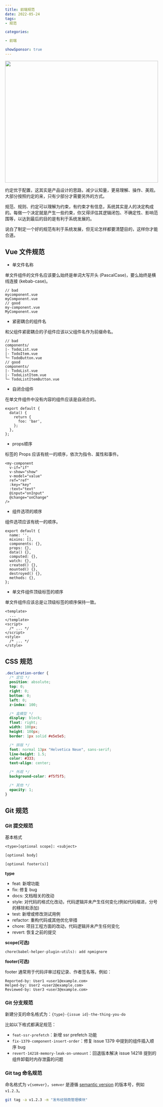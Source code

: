 ```yaml
---
title: 前端规范
date: 2022-05-24
tags:
- 规范

categories:

- 前端

showSponsor: true
---
```


<img src="/assets/VCG41N626569672.jpg" width="100%" height="400"/>

约定优于配置，这其实是产品设计的思路，减少认知量，更易理解、操作、美观。大部分按照约定的来，只有少部分才需要另外的方式。

规范、规则、约定可以理解为约束，有约束才有信息，系统其实是人的决定构成的。每做一个决定就是产生一些约束，你又得评估其逻辑闭包、不确定性、影响范围等，以达到最后的目的是有利于系统发展的。

说白了制定一个好的规范有利于系统发展，但无论怎样都要清楚目的，这样你才能合道。



## Vue 文件规范

- 单文件名称

单文件组件的文件名应该要么始终是单词大写开头 (PascalCase)，要么始终是横线连接 (kebab-case)。

```
// bad
mycomponent.vue
myComponent.vue
// good
my-component.vue
MyComponent.vue
```

- 紧密耦合的组件名

和父组件紧密耦合的子组件应该以父组件名作为前缀命名。

```vue
// bad
components/
|- TodoList.vue
|- TodoItem.vue
└─ TodoButton.vue
// good
components/
|- TodoList.vue
|- TodoListItem.vue
└─ TodoListItemButton.vue
```

- 自闭合组件

在单文件组件中没有内容的组件应该是自闭合的。

```vue
export default {
  data() {
    return {
      foo: 'bar',
    };
  },
};
```

- props顺序

标签的 Props 应该有统一的顺序，依次为指令、属性和事件。

```vue
<my-component
  v-if="if"
  v-show="show"
  v-model="value"
  ref="ref"
  :key="key"
  :text="text"
  @input="onInput"
  @change="onChange"
/>
```

- 组件选项的顺序

组件选项应该有统一的顺序。

```vue
export default {
  name: '',
  mixins: [],
  components: {},
  props: {},
  data() {},
  computed: {},
  watch: {},
  created() {},
  mounted() {},
  destroyed() {},
  methods: {},
};
```

- 单文件组件顶级标签的顺序

单文件组件应该总是让顶级标签的顺序保持一致。

```vue
<template>
  ...
</template>
<script>
  /* ... */
</script>
<style>
  /* ... */
</style>
```



## CSS 规范

```css
.declaration-order {
  /* 定位 */
  position: absolute;
  top: 0;
  right: 0;
  bottom: 0;
  left: 0;
  z-index: 100;

  /* 盒模型 */
  display: block;
  float: right;
  width: 100px;
  height: 100px;
  border: 1px solid #e5e5e5;

  /* 排版 */
  font: normal 13px "Helvetica Neue", sans-serif;
  line-height: 1.5;
  color: #333;
  text-align: center;

  /* 外观 */
  background-color: #f5f5f5;

  /* 其他 */
  opacity: 1;
}
```



## Git 规范

### Git 提交规范

基本格式

```tex
<type>[optional scope]: <subject>

[optional body]

[optional footer(s)]
```

**type**

- feat: 新增功能
- fix: 修复 bug
- docs: 文档相关的改动
- style: 对代码的格式化改动，代码逻辑并未产生任何变化(例如代码缩进，分号的移除和添加)
- test: 新增或修改测试用例
- refactor: 重构代码或其他优化举措
- chore: 项目工程方面的改动，代码逻辑并未产生任何变化
- revert: 恢复之前的提交



**scope(可选)**

```
chore(babel-helper-plugin-utils): add npmignore
```



**footer(可选)**

footer 通常用于代码评审过程记录、作者签名等。例如：

```
Reported-by: User1 <user1@example.com>
Helped-by: User2 <user2@example.com>
Reviewed-by: User3 <user3@example.com>
```



### Git 分支规范

新建分支的命名格式为：`{type}-{issue id}-the-thing-you-do`

比如以下格式都满足规范：

- `feat-ssr-prefetch`：新增 ssr prefetch 功能
- `fix-1379-component-insert-order`：修复 issue 1379 中提到的组件插入顺序 bug
- `revert-14218-memory-leak-on-unmount`：回退版本解决 issue 14218 提到的组件卸载时内存泄露的问题



### Git tag 命名规范

命名格式为 `v{semver}`，`semver` 是遵循 [semantic version](https://semver.org/lang/zh-CN/) 的版本号，例如 `v1.2.3`。

```bash
git tag -a v1.2.3 -m "发布经销商管理模块"
```

















